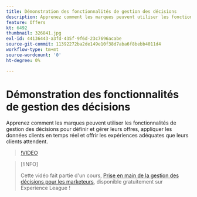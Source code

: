 ```yaml
---
title: Démonstration des fonctionnalités de gestion des décisions
description: Apprenez comment les marques peuvent utiliser les fonctionnalités de gestion des décisions pour définir et gérer leurs offres, appliquer les données clients en temps réel et offrir les expériences adéquates que leurs clients attendent.
feature: Offers
kt: 6492
thumbnail: 326841.jpg
exl-id: 44136443-a3fd-435f-9f6d-23c7696acabe
source-git-commit: 11392272ba2de149e10f38d7aba6f8bebb4011d4
workflow-type: tm+mt
source-wordcount: '0'
ht-degree: 0%

---
```


# Démonstration des fonctionnalités de gestion des décisions

Apprenez comment les marques peuvent utiliser les fonctionnalités de gestion des décisions pour définir et gérer leurs offres, appliquer les données clients en temps réel et offrir les expériences adéquates que leurs clients attendent.

>[!VIDEO](https://video.tv.adobe.com/v/326841?quality=12&learn=on)

>[!INFO]
>
> Cette vidéo fait partie d&#39;un cours, [Prise en main de la gestion des décisions pour les marketeurs](https://experienceleague.adobe.com/?recommended=ExperiencePlatform-U-1-2020.1.offerdecisioning), disponible gratuitement sur Experience League !
